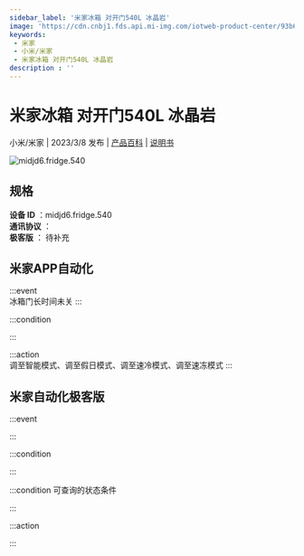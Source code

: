 ```yaml
---
sidebar_label: '米家冰箱 对开门540L 冰晶岩'
image: 'https://cdn.cnbj1.fds.api.mi-img.com/iotweb-product-center/93b6cba634def1fcb0288551e7f5c145_1672227535601.png?GalaxyAccessKeyId=AKVGLQWBOVIRQ3XLEW&Expires=9223372036854775807&Signature=m5z/v2VsHnP5uk3o7F+YyL3FB1M='
keywords: 
 - 米家
 - 小米/米家
 - 米家冰箱 对开门540L 冰晶岩
description : ''
---
```

# 米家冰箱 对开门540L 冰晶岩

小米/米家 | 2023/3/8 发布 | [产品百科](https://home.mi.com/webapp/content/baike/product/index.html?model=midjd6.fridge.540/) | [说明书](https://home.mi.com/views/introduction.html?model=midjd6.fridge.540&region=cn)

![midjd6.fridge.540](https://cdn.cnbj1.fds.api.mi-img.com/iotweb-product-center/93b6cba634def1fcb0288551e7f5c145_1672227535601.png?GalaxyAccessKeyId=AKVGLQWBOVIRQ3XLEW&Expires=9223372036854775807&Signature=m5z/v2VsHnP5uk3o7F+YyL3FB1M=)

## 规格  
> 
**设备 ID** ：midjd6.fridge.540  
**通讯协议** ：  
**极客版**  ： 待补充 


## 米家APP自动化  

:::event  
冰箱门长时间未关
:::

:::condition  

:::

:::action   
调至智能模式、调至假日模式、调至速冷模式、调至速冻模式
:::

## 米家自动化极客版  

:::event  

:::

:::condition  

:::

:::condition 可查询的状态条件  

:::

:::action  

:::

        
